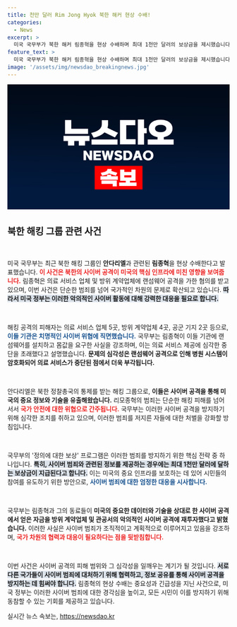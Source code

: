 ```yaml
---
title: 천만 달러 Rim Jong Hyok 북한 해커 현상 수배!
categories:
  - News
excerpt: >
  미국 국무부가 북한 해커 림종혁을 현상 수배하며 최대 1천만 달러의 보상금을 제시했습니다. 그는 의료 서비스 업체를 공격하고 군사 정보를 훔친 혐의로, 사이버 범죄의 새로운 전환점을 나타냅니다. 클릭해서 자세한 내용을 확인하세요!
feature_text: >
  미국 국무부가 북한 해커 림종혁을 현상 수배하며 최대 1천만 달러의 보상금을 제시했습니다. 그는 의료 서비스 업체를 공격하고 군사 정보를 훔친 혐의로, 사이버 범죄의 새로운 전환점을 나타냅니다. 클릭해서 자세한 내용을 확인하세요!
image: '/assets/img/newsdao_breakingnews.jpg'
---
```


<p><img src="/assets/img/newsdao_breakingnews.jpg" alt="ontimetimes 속보" /></p>

<h2 data-ke-size="size26">북한 해킹 그룹 관련 사건</h2>

<p data-ke-size="size16">&nbsp;</p>

<p>미국 국무부는 최근 북한 해킹 그룹인 <b>안다리엘</b>과 관련된 <b>림종혁</b>을 현상 수배한다고 발표했습니다. <b><span style="color: #ee2323;">이 사건은 북한의 사이버 공격이 미국의 핵심 인프라에 미친 영향을 보여줍니다.</span></b> 림종혁은 의료 서비스 업체 및 방위 계약업체에 랜섬웨어 공격을 가한 혐의를 받고 있으며, 이번 사건은 단순한 범죄를 넘어 국가적인 차원의 문제로 확산되고 있습니다. <b><span style="background-color: #21538527;">따라서 미국 정부는 이러한 악의적인 사이버 활동에 대해 강력한 대응을 필요로 합니다.</span></b></p>

<p data-ke-size="size16">&nbsp;</p>

<p>해킹 공격의 피해자는 의료 서비스 업체 5곳, 방위 계약업체 4곳, 공군 기지 2곳 등으로, <b><span style="color: #1a5490;">이들 기관은 치명적인 사이버 위협에 직면했습니다.</span></b> 국무부는 림종혁이 이들 기관에 랜섬웨어를 설치하고 몸값을 요구한 사실을 강조하며, 이는 의료 서비스 제공에 심각한 중단을 초래했다고 설명했습니다. <b>문제의 심각성은 랜섬웨어 공격으로 인해 병원 시스템이 암호화되어 의료 서비스가 중단된 점에서 더욱 부각됩니다.</b></p>

<p data-ke-size="size16">&nbsp;</p>

<p>안다리엘은 북한 정찰총국의 통제를 받는 해킹 그룹으로, <b>이들은 사이버 공격을 통해 미국의 중요 정보와 기술을 유출해왔습니다.</b> 리모종혁의 범죄는 단순한 해킹 피해를 넘어서서 <b><span style="color: #ee2323;">국가 안전에 대한 위협으로 간주됩니다.</span></b> 국무부는 이러한 사이버 공격을 방지하기 위해 심각한 조치를 취하고 있으며, 이러한 범죄를 저지른 자들에 대한 처벌을 강화할 방침입니다.</p>

<p data-ke-size="size16">&nbsp;</p>

<p>국무부의 '정의에 대한 보상' 프로그램은 이러한 범죄를 방지하기 위한 핵심 전략 중 하나입니다. <b><span style="background-color: #21538527;">특히, 사이버 범죄와 관련된 정보를 제공하는 경우에는 최대 1천만 달러에 달하는 보상금이 지급된다고 합니다.</span></b> 이는 미국의 중요 인프라를 보호하는 데 있어 시민들의 참여를 유도하기 위한 방안으로, <b><span style="color: #1a5490;">사이버 범죄에 대한 엄정한 대응을 시사합니다.</span></b> </p>

<p data-ke-size="size16">&nbsp;</p>

<p>국무부는 림종혁과 그의 동료들이 <b>미국의 중요한 데이터와 기술을 상대로 한 사이버 공격에서 얻은 자금을 방위 계약업체 및 관공서의 악의적인 사이버 공격에 재투자했다고 밝혔습니다.</b> 이러한 사실은 사이버 범죄가 조직적이고 계획적으로 이루어지고 있음을 강조하며, <b><span style="color: #ee2323;">국가 차원의 협력과 대응이 필요하다는 점을 뒷받침합니다.</span></b></p>

<p data-ke-size="size16">&nbsp;</p>

<p>이번 사건은 사이버 공격의 피해 범위와 그 심각성을 일깨우는 계기가 될 것입니다. <b><span style="background-color: #21538527;">서로 다른 국가들이 사이버 범죄에 대처하기 위해 협력하고, 정보 공유를 통해 사이버 공격을 방지하는 데 힘써야 합니다.</span></b> 림종혁의 현상 수배는 중요성과 긴급성을 지닌 사건으로, 미국 정부는 이러한 사이버 범죄에 대한 경각심을 높이고, 모든 시민이 이를 방지하기 위해 동참할 수 있는 기회를 제공하고 있습니다. </p>
실시간 뉴스 속보는, <a href="https://newsdao.kr" rel="dofollow">https://newsdao.kr</a>


